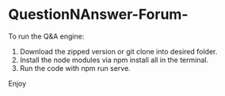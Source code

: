 # QuestionNAnswer-Forum-

To run the Q&A engine:

1. Download the zipped version or git clone into desired folder.
2. Install the node modules via npm install all in the terminal.
3. Run the code with npm run serve.

Enjoy

